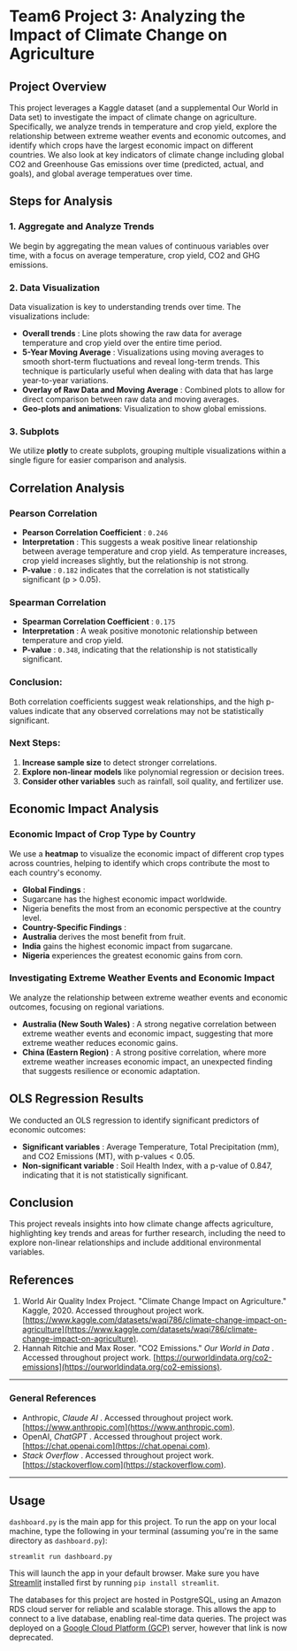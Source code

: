 # Team6 Project 3: Analyzing the Impact of Climate Change on Agriculture

## Project Overview

This project leverages a Kaggle dataset (and a supplemental Our World in Data set) to investigate the impact of climate change on agriculture. Specifically, we analyze trends in temperature and crop yield, explore the relationship between extreme weather events and economic outcomes, and identify which crops have the largest economic impact on different countries. We also look at key indicators of climate change including global CO2 and Greenhouse Gas emissions over time (predicted, actual, and goals), and global average temperatues over time.

## Steps for Analysis

### 1. Aggregate and Analyze Trends

We begin by aggregating the mean values of continuous variables over time, with a focus on average temperature, crop yield, CO2 and GHG emissions.

### 2. Data Visualization

Data visualization is key to understanding trends over time. The visualizations include:

* **Overall trends** : Line plots showing the raw data for average temperature and crop yield over the entire time period.
* **5-Year Moving Average** : Visualizations using moving averages to smooth short-term fluctuations and reveal long-term trends. This technique is particularly useful when dealing with data that has large year-to-year variations.
* **Overlay of Raw Data and Moving Average** : Combined plots to allow for direct comparison between raw data and moving averages.
* **Geo-plots and animations**: Visualization to show global emissions.

### 3. Subplots

We utilize **plotly** to create subplots, grouping multiple visualizations within a single figure for easier comparison and analysis.

## Correlation Analysis

### Pearson Correlation

* **Pearson Correlation Coefficient** : `0.246`
* **Interpretation** : This suggests a weak positive linear relationship between average temperature and crop yield. As temperature increases, crop yield increases slightly, but the relationship is not strong.
* **P-value** : `0.182` indicates that the correlation is not statistically significant (p > 0.05).

### Spearman Correlation

* **Spearman Correlation Coefficient** : `0.175`
* **Interpretation** : A weak positive monotonic relationship between temperature and crop yield.
* **P-value** : `0.348`, indicating that the relationship is not statistically significant.

### Conclusion:

Both correlation coefficients suggest weak relationships, and the high p-values indicate that any observed correlations may not be statistically significant.

### Next Steps:

1. **Increase sample size** to detect stronger correlations.
2. **Explore non-linear models** like polynomial regression or decision trees.
3. **Consider other variables** such as rainfall, soil quality, and fertilizer use.

## Economic Impact Analysis

### Economic Impact of Crop Type by Country

We use a **heatmap** to visualize the economic impact of different crop types across countries, helping to identify which crops contribute the most to each country's economy.

* **Global Findings** :
* Sugarcane has the highest economic impact worldwide.
* Nigeria benefits the most from an economic perspective at the country level.
* **Country-Specific Findings** :
* **Australia** derives the most benefit from fruit.
* **India** gains the highest economic impact from sugarcane.
* **Nigeria** experiences the greatest economic gains from corn.

### Investigating Extreme Weather Events and Economic Impact

We analyze the relationship between extreme weather events and economic outcomes, focusing on regional variations.

* **Australia (New South Wales)** : A strong negative correlation between extreme weather events and economic impact, suggesting that more extreme weather reduces economic gains.
* **China (Eastern Region)** : A strong positive correlation, where more extreme weather increases economic impact, an unexpected finding that suggests resilience or economic adaptation.

## OLS Regression Results

We conducted an OLS regression to identify significant predictors of economic outcomes:

* **Significant variables** : Average Temperature, Total Precipitation (mm), and CO2 Emissions (MT), with p-values < 0.05.
* **Non-significant variable** : Soil Health Index, with a p-value of 0.847, indicating that it is not statistically significant.

## Conclusion

This project reveals insights into how climate change affects agriculture, highlighting key trends and areas for further research, including the need to explore non-linear relationships and include additional environmental variables.

## References

1. World Air Quality Index Project. "Climate Change Impact on Agriculture." Kaggle, 2020. Accessed throughout project work. [https://www.kaggle.com/datasets/waqi786/climate-change-impact-on-agriculture](https://www.kaggle.com/datasets/waqi786/climate-change-impact-on-agriculture).
2. Hannah Ritchie and Max Roser. "CO2 Emissions."  *Our World in Data* . Accessed throughout project work. [https://ourworldindata.org/co2-emissions](https://ourworldindata.org/co2-emissions).

---

### General References

* Anthropic,  *Claude AI* . Accessed throughout project work. [https://www.anthropic.com](https://www.anthropic.com).
* OpenAI,  *ChatGPT* . Accessed throughout project work. [https://chat.openai.com](https://chat.openai.com).
* *Stack Overflow* . Accessed throughout project work. [https://stackoverflow.com](https://stackoverflow.com).

---

## Usage

`dashboard.py` is the main app for this project. To run the app on your local machine, type the following in your terminal (assuming you're in the same directory as `dashboard.py`):

`streamlit run dashboard.py`

This will launch the app in your default browser. Make sure you have [Streamlit]() installed first by running `pip install streamlit`.

The databases for this project are hosted in PostgreSQL, using an Amazon RDS cloud server for reliable and scalable storage. This allows the app to connect to a live database, enabling real-time data queries. The project was deployed on a [Google Cloud Platform (GCP)](https://cloud.google.com/) server, however that link is now deprecated.
